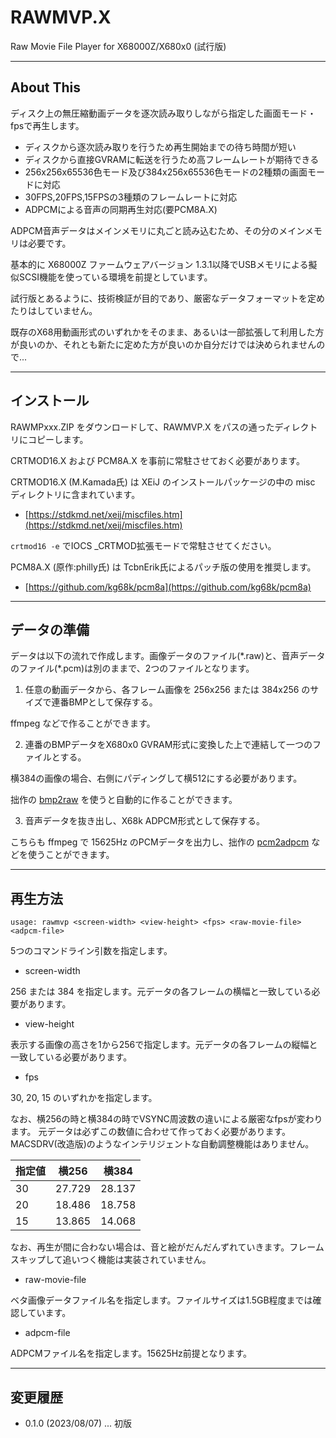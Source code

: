# RAWMVP.X

Raw Movie File Player for X68000Z/X680x0 (試行版)

---

## About This

ディスク上の無圧縮動画データを逐次読み取りしながら指定した画面モード・fpsで再生します。

 - ディスクから逐次読み取りを行うため再生開始までの待ち時間が短い
 - ディスクから直接GVRAMに転送を行うため高フレームレートが期待できる
 - 256x256x65536色モード及び384x256x65536色モードの2種類の画面モードに対応
 - 30FPS,20FPS,15FPSの3種類のフレームレートに対応
 - ADPCMによる音声の同期再生対応(要PCM8A.X)

ADPCM音声データはメインメモリに丸ごと読み込むため、その分のメインメモリは必要です。

基本的に X68000Z ファームウェアバージョン 1.3.1以降でUSBメモリによる擬似SCSI機能を使っている環境を前提としています。

試行版とあるように、技術検証が目的であり、厳密なデータフォーマットを定めたりはしていません。

既存のX68用動画形式のいずれかをそのまま、あるいは一部拡張して利用した方が良いのか、それとも新たに定めた方が良いのか自分だけでは決められませんので...

---

## インストール

RAWMPxxx.ZIP をダウンロードして、RAWMVP.X をパスの通ったディレクトリにコピーします。

CRTMOD16.X および PCM8A.X を事前に常駐させておく必要があります。

CRTMOD16.X (M.Kamada氏) は XEiJ のインストールパッケージの中の misc ディレクトリに含まれています。

* [https://stdkmd.net/xeij/miscfiles.htm](https://stdkmd.net/xeij/miscfiles.htm)    

`crtmod16 -e` でIOCS _CRTMOD拡張モードで常駐させてください。

PCM8A.X (原作:philly氏) は TcbnErik氏によるパッチ版の使用を推奨します。

* [https://github.com/kg68k/pcm8a](https://github.com/kg68k/pcm8a)

---

## データの準備

データは以下の流れで作成します。画像データのファイル(\*.raw)と、音声データのファイル(\*.pcm)は別のままで、2つのファイルとなります。

1. 任意の動画データから、各フレーム画像を 256x256 または 384x256 のサイズで連番BMPとして保存する。

ffmpeg などで作ることができます。

2. 連番のBMPデータをX680x0 GVRAM形式に変換した上で連結して一つのファイルとする。

横384の画像の場合、右側にパディングして横512にする必要があります。

拙作の [bmp2raw](https://github.com/tantanGH/bmp2raw) を使うと自動的に作ることができます。

3. 音声データを抜き出し、X68k ADPCM形式として保存する。

こちらも ffmpeg で 15625Hz のPCMデータを出力し、拙作の [pcm2adpcm](https://github.com/tantanGH/pcm2adpcm) などを使うことができます。

---

## 再生方法

    usage: rawmvp <screen-width> <view-height> <fps> <raw-movie-file> <adpcm-file>

5つのコマンドライン引数を指定します。

* screen-width

256 または 384 を指定します。元データの各フレームの横幅と一致している必要があります。

* view-height

表示する画像の高さを1から256で指定します。元データの各フレームの縦幅と一致している必要があります。

* fps

30, 20, 15 のいずれかを指定します。

なお、横256の時と横384の時でVSYNC周波数の違いによる厳密なfpsが変わります。
元データは必ずこの数値に合わせて作っておく必要があります。MACSDRV(改造版)のようなインテリジェントな自動調整機能はありません。

|指定値|横256|横384|
-|-|-
|30|27.729|28.137|
|20|18.486|18.758|
|15|13.865|14.068|

なお、再生が間に合わない場合は、音と絵がだんだんずれていきます。フレームスキップして追いつく機能は実装されていません。

* raw-movie-file

ベタ画像データファイル名を指定します。ファイルサイズは1.5GB程度までは確認しています。

* adpcm-file

ADPCMファイル名を指定します。15625Hz前提となります。

---

## 変更履歴

* 0.1.0 (2023/08/07) ... 初版